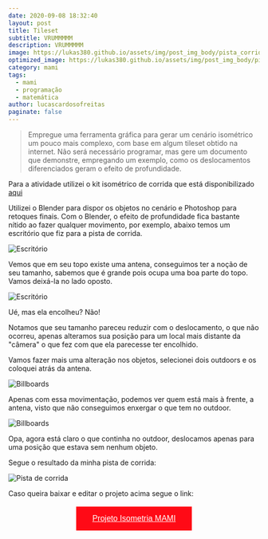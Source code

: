```yaml
---
date: 2020-09-08 18:32:40
layout: post
title: Tileset
subtitle: VRUMMMMM
description: VRUMMMMM
image: https://lukas380.github.io/assets/img/post_img_body/pista_corrida.png
optimized_image: https://lukas380.github.io/assets/img/post_img_body/pista_corrida.png
category: mami
tags:
  - mami
  - programação
  - matemática
author: lucascardosofreitas
paginate: false
---
```


>  Empregue uma ferramenta gráfica para gerar um cenário isométrico um pouco mais complexo, com base em algum tileset obtido na internet. Não será necessário programar, mas gere um documento que demonstre, empregando um exemplo, como os deslocamentos diferenciados geram o efeito de profundidade.

Para a atividade utilizei o kit isométrico de corrida que está disponibilizado [aqui](https://www.kenney.nl/assets/racing-kit)

Utilizei o Blender para dispor os objetos no cenário e Photoshop para retoques finais. Com o Blender, o efeito de profundidade fica bastante nítido ao fazer qualquer movimento, por exemplo, abaixo temos um escritório que fiz para a pista de corrida.

![Escritório](https://lukas380.github.io/assets/img/post_img_body/exemplo_1.png)

Vemos que em seu topo existe uma antena, conseguimos ter a noção de seu tamanho, sabemos que é grande pois ocupa uma boa parte do topo. Vamos deixá-la no lado oposto.

![Escritório](https://lukas380.github.io/assets/img/post_img_body/exemplo_2.png)

Ué, mas ela encolheu? Não!

Notamos que seu tamanho pareceu reduzir com o deslocamento, o que não ocorreu, apenas alteramos sua posição para um local mais distante da "câmera" o que fez com que ela parecesse ter encolhido.

Vamos fazer mais uma alteração nos objetos, selecionei dois outdoors e os coloquei atrás da antena.

![Billboards](https://lukas380.github.io/assets/img/post_img_body/exemplo_3.png)

Apenas com essa movimentação, podemos ver quem está mais à frente, a antena, visto que não conseguimos enxergar o que tem no outdoor.

![Billboards](https://lukas380.github.io/assets/img/post_img_body/exemplo_4.png)

Opa, agora está claro o que continha no outdoor, deslocamos apenas para uma posição que estava sem nenhum objeto.

Segue o resultado da minha pista de corrida:

![Pista de corrida](https://lukas380.github.io/assets/img/post_img_body/pista_corrida.png)

Caso queira baixar e editar o projeto acima segue o link:
<center>
  <button style="background-color: #ff0a16; border: none; padding: 15px 32px; text-align: center; text-decoration: none; display: inline-block; font-size: 16px; margin: 4px 2px; cursor: pointer;"> 
  <a href="https://drive.google.com/drive/folders/154bCIY4sWc-YJMO8V2EYqjBmVuCngCXs?usp=sharing" style="color: white;">Projeto Isometria MAMI</a>
  </button>
</center>